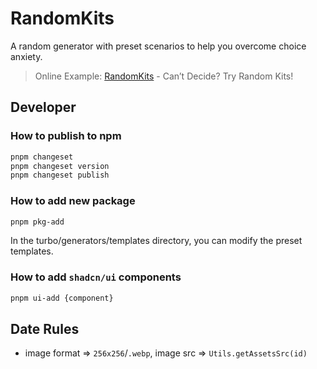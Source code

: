 # RandomKits

A random generator with preset scenarios to help you overcome choice anxiety.

> Online Example: [RandomKits](https://randomkits.com) - Can’t Decide? Try Random Kits!

## Developer

### How to publish to npm

```sh
pnpm changeset
pnpm changeset version
pnpm changeset publish
```

### How to add new package

```sh
pnpm pkg-add
```

In the turbo/generators/templates directory, you can modify the preset templates.

### How to add `shadcn/ui` components

```sh
pnpm ui-add {component}
```

## Date Rules

- image format => `256x256`/`.webp`, image src => `Utils.getAssetsSrc(id)`
